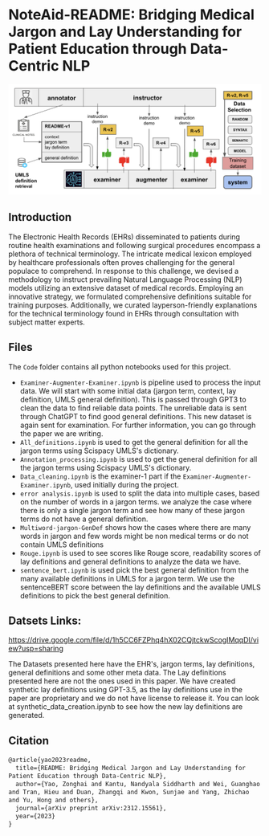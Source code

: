 # NoteAid-README: Bridging Medical Jargon and Lay Understanding for Patient Education through Data-Centric NLP

![Human-ai-loop](https://github.com/seasonyao/NoteAid-README/blob/main/Images/human-ai-loop.png?raw=true)

## Introduction

The Electronic Health Records (EHRs) disseminated to patients during routine health examinations and following surgical procedures encompass a plethora of technical terminology. The intricate medical lexicon employed by healthcare professionals often proves challenging for the general populace to comprehend. In response to this challenge, we devised a methodology to instruct prevailing Natural Language Processing (NLP) models utilizing an extensive dataset of medical records. Employing an innovative strategy, we formulated comprehensive definitions suitable for training purposes. Additionally, we curated layperson-friendly explanations for the technical terminology found in EHRs through consultation with subject matter experts.

## Files

The `Code` folder contains all python notebooks used for this project.

- `Examiner-Augmenter-Examiner.ipynb` is pipeline used to process the input data. We will start with some initial data (jargon term, context, lay definition, UMLS general definition). This is passed through GPT3 to clean the data to find reliable data points. The unreliable data is sent through ChatGPT to find good general definitions. This new dataset is again sent for examination. For further information, you can go through the paper we are writing.
- `All_definitions.ipynb` is used to get the general definition for all the jargon terms using Scispacy UMLS's dictionary.
- `Annotation_processing.ipynb` is used to get the general definition for all the jargon terms using Scispacy UMLS's dictionary.
- `Data_cleaning.ipynb` is the examiner-1 part if the `Examiner-Augmenter-Examiner.ipynb`, used initially during the project.
- `error analysis.ipynb` is used to split the data into multiple cases, based on the number of words in a jargon terms. we analyze the case where there is only a single jargon term and see how many of these jargon terms do not have a general definition.
- `Multiword-jargon-GenDef` shows how the cases where there are many words in jargon and few words might be non medical terms or do not contain UMLS definitions
- `Rouge.ipynb` is used to see scores like Rouge score, readability scores of lay definitions and general definitions to analyze the data we have.
- `sentence_bert.ipynb` is used pick the best general definition from the many available definitions in UMLS for a jargon term. We use the sentenceBERT score between the lay definitions and the available UMLS definitions to pick the best general definition.

## Datsets Links:

https://drive.google.com/file/d/1h5CC6FZPhq4hX02CQjtckwScogIMqqDI/view?usp=sharing

The Datasets presented here have the EHR's, jargon terms, lay definitions, general definitions and some other meta data. The Lay definitions presented here are not the ones used in this paper. We have created synthetic lay definitions using GPT-3.5, as the lay definitions use in the paper are proprietary and we do not have license to release it. You can look at synthetic_data_creation.ipynb to see how the new lay definitions are generated.

## Citation

```
@article{yao2023readme,
  title={README: Bridging Medical Jargon and Lay Understanding for Patient Education through Data-Centric NLP},
  author={Yao, Zonghai and Kantu, Nandyala Siddharth and Wei, Guanghao and Tran, Hieu and Duan, Zhangqi and Kwon, Sunjae and Yang, Zhichao and Yu, Hong and others},
  journal={arXiv preprint arXiv:2312.15561},
  year={2023}
}
```
